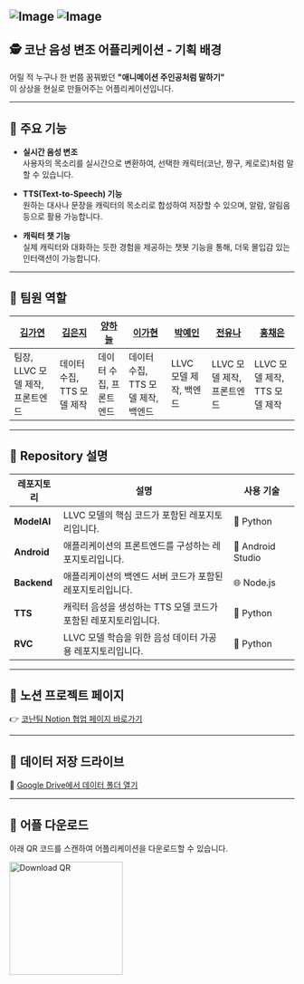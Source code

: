 ![Image](https://github.com/user-attachments/assets/eb72e77f-46da-4209-9e49-61263390cff1)
![Image](https://github.com/user-attachments/assets/f6c356c9-c6c6-467f-97cf-724dad1a66ba)
---
## 🕵️ 코난 음성 변조 어플리케이션 - 기획 배경

어릴 적 누구나 한 번쯤 꿈꿔봤던 **"애니메이션 주인공처럼 말하기"**  
이 상상을 현실로 만들어주는 어플리케이션입니다.

---

## 🎯 주요 기능

- **실시간 음성 변조**  
  사용자의 목소리를 실시간으로 변환하여, 선택한 캐릭터(코난, 짱구, 케로로)처럼 말할 수 있습니다.

- **TTS(Text-to-Speech) 기능**  
  원하는 대사나 문장을 캐릭터의 목소리로 합성하여 저장할 수 있으며, 알람, 알림음 등으로 활용 가능합니다.

- **캐릭터 챗 기능**  
  실제 캐릭터와 대화하는 듯한 경험을 제공하는 챗봇 기능을 통해, 더욱 몰입감 있는 인터랙션이 가능합니다.

---
## 👥 팀원 역할

| [김가연](https://github.com/alicia0928) | [김은지](https://github.com/EUNJIKIM810) | [양하늘](https://github.com/haneul8852) | [이가현](https://github.com/egahyun) | [박예인](https://github.com/yenqkr) | [전유나](https://github.com/Erna23) | [홍채은](https://github.com/chaeeun0125) |
|------------------------------------------|----------------------------------------|------------------------------------------|----------------------------------------|----------------------------------------|----------------------------------------|------------------------------------------|
| 팀장, LLVC 모델 제작, 프론트엔드         | 데이터 수집, TTS 모델 제작             | 데이터 수집, 프론트엔드                  | 데이터 수집, TTS 모델 제작, 백엔드      | LLVC 모델 제작, 백엔드                 | LLVC 모델 제작, 프론트엔드             | LLVC 모델 제작, TTS 모델 제작           |

---
## 📁 Repository 설명

| 레포지토리 | 설명 | 사용 기술 |
|------------|------|------------|
| **ModelAI** | LLVC 모델의 핵심 코드가 포함된 레포지토리입니다. | 🐍 Python |
| **Android** | 애플리케이션의 프론트엔드를 구성하는 레포지토리입니다. | 📱 Android Studio |
| **Backend** | 애플리케이션의 백엔드 서버 코드가 포함된 레포지토리입니다. | 🌐 Node.js |
| **TTS** | 캐릭터 음성을 생성하는 TTS 모델 코드가 포함된 레포지토리입니다. | 🐍 Python |
| **RVC** | LLVC 모델 학습을 위한 음성 데이터 가공용 레포지토리입니다. | 🐍 Python |

---

## 📄 노션 프로젝트 페이지

👉 [코난팀 Notion 협업 페이지 바로가기](https://typhoon-psychology-bec.notion.site/1ac87aeb4a278061bf79c9538a0809f9?source=copy_link)

---

## 📂 데이터 저장 드라이브

📎 [Google Drive에서 데이터 폴더 열기](https://drive.google.com/drive/folders/1U0hjs_n8ym2yXLKCdcxImpWOwHzrgQv_)

---

## 📲 어플 다운로드

아래 QR 코드를 스캔하여 어플리케이션을 다운로드할 수 있습니다.

<img src="https://github.com/user-attachments/assets/3b420ec3-ad01-4811-8a3b-4459130af79f" alt="Download QR" width="200"/>

